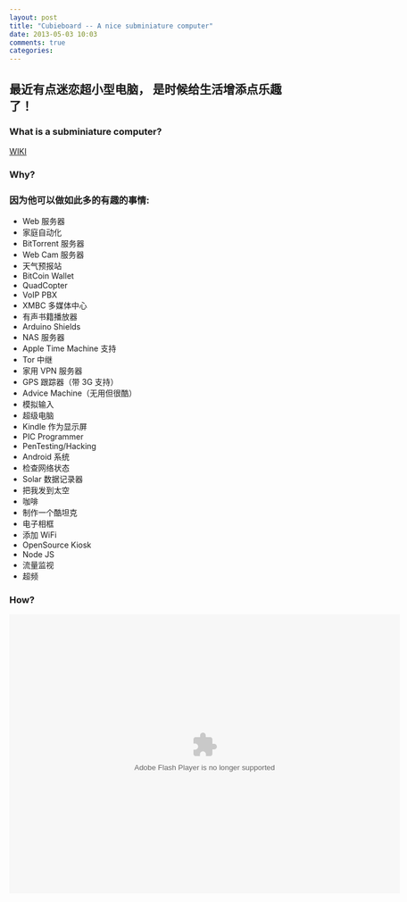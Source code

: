 ```yaml
---
layout: post
title: "Cubieboard -- A nice subminiature computer"
date: 2013-05-03 10:03
comments: true
categories: 
---
```


## 最近有点迷恋超小型电脑， 是时候给生活增添点乐趣了！
### What is a subminiature computer?
[WIKI](http://en.wikipedia.org/wiki/Allwinner_A1X)

### Why?
### 因为他可以做如此多的有趣的事情:

* Web 服务器                   
* 家庭自动化                   
* BitTorrent 服务器            
* Web Cam 服务器               
* 天气预报站                   
* BitCoin Wallet               
* QuadCopter                   
* VoIP PBX                     
* XMBC 多媒体中心              
* 有声书籍播放器               
* Arduino Shields              
* NAS 服务器                   
* Apple Time Machine 支持      
* Tor 中继                     
* 家用 VPN 服务器              
* GPS 跟踪器（带 3G 支持）     
* Advice Machine（无用但很酷）  
* 模拟输入                     
* 超级电脑                     
* Kindle 作为显示屏            
* PIC Programmer               
* PenTesting/Hacking           
* Android 系统                 
* 检查网络状态                 
* Solar 数据记录器             
* 把我发到太空                 
* 咖啡                         
* 制作一个酷坦克               
* 电子相框                     
* 添加 WiFi                    
* OpenSource Kiosk             
* Node JS                      
* 流量监视                     
* 超频                         

### How?  
<embed width="700px" height="500px" src="http://vodcdn.video.taobao.com/player/ugc/tb_ugc_pieces_core_player_loader.swf?version=1.0.20130618&vid=10224964&uid=xanD%2B7Kusq4yMTE%3D&p=0&t=1&rid=&random=6666" quality="high" width="100%" height="100%" align="middle" allowScriptAccess="never" allowFullScreen="true" play="false" flashvars="play=false" type="application/x-shockwave-flash"></embed> 